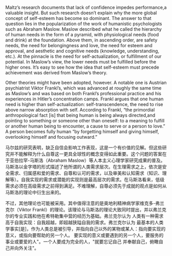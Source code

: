Maltz’s research documents that lack of confidence impedes performance,a valuable insight. But such research doesn’t explain why the more global concept of self-esteem has become so dominant. The answer to that question lies in the popularization of the work of humanistic  psychologists  such as Abraham Maslow. Maslow described what he called  the hierarchy of human needs in the form of a pyramid, with physiological needs (food and drink) at the foundation. Above them, in ascending order, are safety needs, the need for belongingness and love, the need for esteem and approval, and aesthetic and cognitive needs (knowledge, understanding, etc.). At the pinnacle is the need for self-actualization, or fulfillment of our potential. In Maslow’s view, the lower needs must be fulfilled before the higher ones. It’s easy to see how the idea that self-esteem must precede achievement was derived from Maslow’s theory.



Other theories might have been adopted, however. A notable one is Austrian psychiatrist Viktor Frankl’s, which was advanced at roughly the
same time as Maslow’s and was based on both Frankl’s professional practice  and his experiences in Hitler’s concentration camps. Frankl argues that
one human need is higher than self-actualization: self-transcendence, the need to rise above narrow absorption with self. According to Frankl, “the
primordial anthropological fact [is] that being human is being always directed,and pointing to something or someone other than oneself: to a
meaning to fulfill or another human being to encounter, a cause to serve or a person to love.” A person becomes fully human “by forgetting himself
and giving himself, overlooking himself and focusing outward.”

 

马尔兹的研究表明，缺乏自信会影响工作表现，这是一个有价值的见解。但这些研究并不能解释为什么自尊这一更具全球性的概念变得如此重要。这个问题的答案在于亚伯拉罕-马斯洛（Abraham Maslow）等人本主义心理学家研究成果的普及。马斯洛以金字塔的形式描述了他所谓的人类需求层次。在生理需求之上，依次是安全需求、归属感和爱的需求、自尊和认可的需求，以及审美和认知需求（知识、理解等）。自我实现的需求或潜能的实现则是最高层次的需求。在马斯洛看来，低级需求必须在高级需求之前得到满足。不难理解，自尊必须先于成就的观点是如何从马斯洛的理论中衍生出来的。

不过，其他理论也可能被采用。其中值得注意的是奥地利精神病学家维克多-弗兰克尔（Viktor Frankl）的理论。该理论与马斯洛的理论大致同时提出，并以弗兰克尔的专业实践和他在希特勒集中营的经历为基础。弗兰克尔认为 人类有一种需求高于自我实现：自我超越，即超越狭隘自我的需求。弗兰克尔认为
最基本的人类学事实[是]，作为人类总是被引导，并指向自己以外的某物或某人：指向要实现的意义，或指向要帮助的另一个人。 要实现的意义或要遇到的另一个人，要服务的事业或要爱的人"。一个人要成为完全的人，"就要忘记自己 并奉献自己，俯瞰自己并向外关注"。